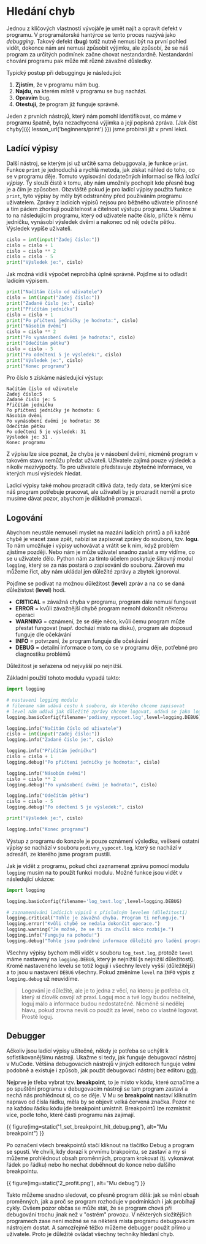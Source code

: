 # Hledání chyb

Jednou z klíčových vlastností vývojáře je umět najít a opravit defekt v programu. V programátorské hantýrce se tento proces nazývá jako _debugging_. Takový defekt (__bug__) totiž nutně nemusí být na první pohled vidět, dokonce nám ani nemusí způsobit výjimku, ale způsobí, že se náš program za určitých podmínek začne chovat nestandardně. Nestandardní chování programu pak může mít různě závažné důsledky.

Typický postup při debuggingu je následující:


1. __Zjistím__, že v programu mám bug.
2. __Najdu__, na kterém místě v programu se bug nachází.
3. __Opravím__ bug.
4. __Otestuji__, že program již funguje správně.

Jeden z prvních nástrojů, který nám pomohl identifikovat, co máme v programu špatně, byla nezachycená výjimka a její popisná zpráva. [Jak číst chyby]({{ lesson_url('beginners/print') }}) jsme probírali již v první lekci.

## Ladící výpisy

Další nástroj, se kterým jsi už určitě sama debuggovala, je funkce `print`. Funkce `print` je jednoduchá a rychlá metoda, jak získat náhled do toho, co se v programu děje. Tomuto vypisování dodatečných informací se říká _ladící výpisy_. Ty slouží čistě k tomu, aby nám umožnily pochopit kde přesně bug je a čím je způsoben. Obzvláště pokud je pro ladící výpisy použita funkce `print`, tyto výpisy by měly být odstraněny před používáním programu uživatelem. Zprávy z ladících výpisů nejsou pro běžného uživatele přínosné a tím pádem zhoršují použitelnost a čitelnost výstupu programu.
Ukažme si to na následujícím programu, který od uživatele načte číslo, přičte k němu jedničku, vynásobí výsledek dvěmi a nakonec od něj odečte pětku. Výsledek vypíše uživateli.

```python
cislo = int(input("Zadej číslo:"))
cislo = cislo + 1
cislo = cislo ** 2
cislo = cislo - 5
print("Výsledek je:", cislo)
```

Jak možná vidíš výpočet neprobíhá úplně správně. Pojďme si to odladit ladícím výpisem.

```python
print("Načítám číslo od uživatele")
cislo = int(input("Zadej číslo:"))
print("Zadané čislo je:", cislo)
print("Přičítám jedničku")
cislo = cislo + 1
print("Po přičtení jedničky je hodnota:", cislo)
print("Násobím dvěmi")
cislo = cislo ** 2
print("Po vynásobení dvěmi je hodnota:", cislo)
print("Odečítám pětku")
cislo = cislo - 5
print("Po odečtení 5 je výsledek:", cislo)
print("Výsledek je:", cislo)
print("Konec programu")
```

Pro číslo `5` získáme následující výstup:

```
Načítám číslo od uživatele
Zadej číslo:5
Zadané čislo je: 5
Přičítám jedničku
Po přičtení jedničky je hodnota: 6
Násobím dvěmi
Po vynásobení dvěmi je hodnota: 36
Odečítám pětku
Po odečtení 5 je výsledek: 31
Výsledek je: 31 .
Konec programu
```

Z výpisu lze sice poznat, že chyba je v násobení dvěmi, nicméně program v takovém stavu nemůžu předat uživateli. Uživatele zajímá pouze výsledek a nikoliv mezivýpočty. To pro uživatele představuje zbytečné informace, ve kterých musí výsledek hledat.

Ladící výpisy také mohou prozradit citlivá data, tedy data, se kterými sice náš program potřebuje pracovat, ale uživateli by je prozradit neměl a proto musíme dávat pozor, abychom je důkladně promazali.

## Logování

Abychom neustále nemuseli myslet na mazání ladících printů a při každé chybě je vracet zase zpět, nabízí se zapisovat zprávy do souboru, tzv. __logu__. To nám umožňuje i výpisy uchovávat a vrátit se k nim, když problém zjistíme později. Nebo nám je může uživatel snadno zaslat a my vidíme, co se u uživatele dělo. Python nám za tímto účelem poskytuje šikovný modul `logging`, který se za nás postará o zapisování do souboru. Zároveň mu můžeme říct, aby nám ukládal jen důležité zprávy a zbytek ignoroval.

Pojďme se podívat na možnou důležitost (__level__) zpráv a na co se daná důležistost (__level__) hodí.

* __CRITICAL__ = závažná chyba v programu, program dále nemusí fungovat
* __ERROR__ = kvůli závažnější chybě program nemohl dokončit některou operaci
* __WARNING__ = oznámení, že se děje něco, kvůli čemu program může přestat fungovat (např. dochází místo na disku), program ale doposud funguje dle očekávání
* __INFO__ = potvrzení, že program funguje dle očekávání
* __DEBUG__ = detailní informace o tom, co se v programu děje, potřebné pro diagnostiku problémů

Důležitost je seřazena od nejvyšší po nejnižší.

Základní použití tohoto modulu vypadá takto:

```python
import logging

# nastavení logging modulu
# filename nám udává cestu k souboru, do kterého chceme zapisovat
# level nám udává jak důležité zprávy chceme logovat, udává se jako logging.LEVEL, pozor - není to string
logging.basicConfig(filename='podivny_vypocet.log',level=logging.DEBUG)

logging.info("Načítám číslo od uživatele")
cislo = int(input("Zadej číslo:"))
logging.info("Zadané čislo je:", cislo)

logging.info("Přičítám jedničku")
cislo = cislo + 1
logging.debug("Po přičtení jedničky je hodnota:", cislo)

logging.info("Násobím dvěmi")
cislo = cislo ** 2
logging.debug("Po vynásobení dvěmi je hodnota:", cislo)

logging.info("Odečítám pětku")
cislo = cislo - 5
logging.debug("Po odečtení 5 je výsledek:", cislo)

print("Výsledek je:", cislo)

logging.info("Konec programu")
```

Výstup z programu do konzole je pouze oznámení výsledku, veškeré ostatní výpisy se nachází v souboru `podivny_vypocet.log`, který se nachází v adresáři, ze kterého jsme program pustili.

Jak je vidět z programu, pokud chci zaznamenat zprávu pomocí modulu `logging` musím na to použít funkci modulu. Možné funkce jsou vidět v následující ukázce:

```python
import logging

logging.basicConfig(filename='log_test.log',level=logging.DEBUG)

# zaznamenávání ladících výpisů s příslušným levelem (důležitostí)
logging.critical("Tohle je závažná chyba. Program ti nefunguje.")
logging.error("Kvůli chybě se nedala dokončit operace.")
logging.warning("Je možné, že se ti za chvíli něco rozbije.")
logging.info("Funguju na pohodu!")
logging.debug("Tohle jsou podrobné informace důležité pro ladění programu.")
```

Všechny výpisy bychom měli vidět v souboru `log_test.log`, protože `level` máme nastavený na `logging.DEBUG`, který je nejnižší (s nejnižší důležitostí). Kromě nastaveného levelu se totiž logují i všechny levely vyšší (důležitější) a to jsou u nastavení `DEBUG` všechny. Pokud změníme `level` na `INFO` výpis z `logging.debug` už neuvidíme.

> Logování je důležité, ale je to jedna z věcí, na kterou je potřeba cit, který si člověk osvojí až praxí. Loguj moc a tvé logy budou nečitelné, loguj málo a informace budou nedostatečné. Nicméně si nedělej hlavu, pokud zrovna nevíš co použít za level, nebo co vlastně logovat. Prostě loguj.

## Debugger

Ačkoliv jsou ladící výpisy užitečné, někdy je potřeba se uchýlit k sofistikovanějšímu nástroji. Ukažme si tedy, jak funguje debugovací nástroj v MuCode.
Většina debugovacích nástrojů v jiných editorech funguje velmi podobně a existuje 
i způsob, jak použít debugovací nástroj bez editoru [pdb](https://docs.python.org/3/library/pdb.html). 

Nejprve je třeba vybrat tzv. __breakpoint__, to je místo v kódu, které označíme 
a po spuštění programu v debugovacím nástroji se tam
program zastaví a nechá nás prohlédnout si, co se děje. V Mu se
__breakpoint__ nastaví kliknutím napravo od čísla řádku, měla by se objevit velká 
červená značka. Pozor ne na každou řádku kódu jde breakpoint umístnit. Breakpointů 
lze rozmístnit více, podle toho, které části programu nás zajímají.

{{ figure(img=static('1_set_breakpoint_hit_debug.png'), alt="Mu breakpoint") }}

Po označení všech breakpointů stačí kliknout na tlačítko Debug a program se spustí.
Ve chvíli, kdy dorazí k prvnímu brakpointu, se zastaví a my si můžeme prohlédnout
obsah proměnných, program krokovat (tj. vykonávat řádek po řádku) nebo ho nechat 
doběhnout do konce nebo dalšího breakpointu.

{{ figure(img=static('2_profit.png'), alt="Mu debug") }}

Takto můžeme snadno sledovat, co přesně program dělá: jak se mění obsah proměnných,
jak a proč se program rozhoduje v podmínkách i jak probíhají cykly. Ovšem pozor
občas se může stát, že se program chová při debugování trochu jinak než v "ostrém"
provozu. V některých složitějších programech zase není možné se na některá místa 
programu debugovacím nástrojem  dostat. A samozřejmě těžko můžeme debugger použít 
přímo u uživatele. Proto je důležité ovládat všechny techniky hledání chyb.
